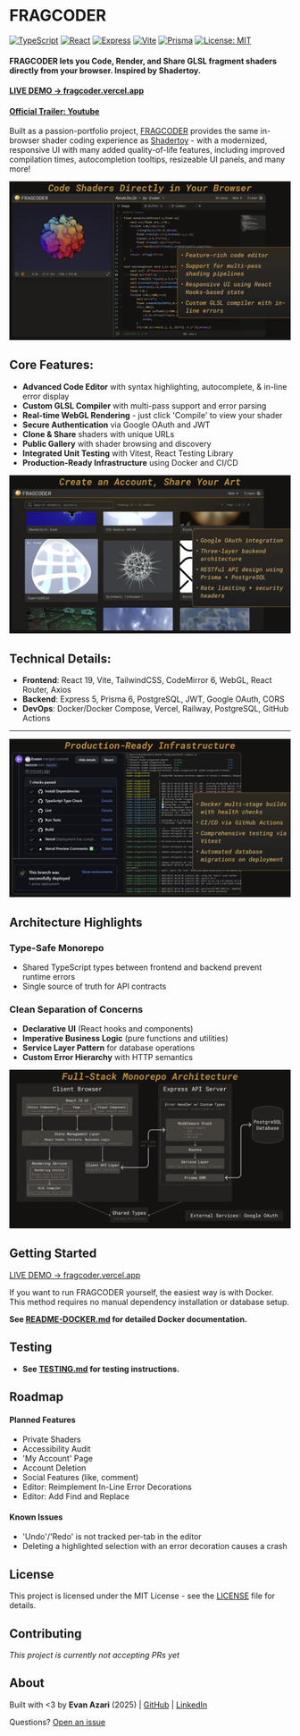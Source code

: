 # FRAGCODER
[![TypeScript](https://img.shields.io/badge/TypeScript-5.0-blue.svg)](https://www.typescriptlang.org/)
[![React](https://img.shields.io/badge/React-19-61dafb.svg)](https://reactjs.org/)
[![Express](https://img.shields.io/badge/Express-5.0-000000.svg)](https://expressjs.com/)
[![Vite](https://img.shields.io/badge/Vite-6.0-646CFF.svg)](https://vitejs.dev/)
[![Prisma](https://img.shields.io/badge/Prisma-6.0-2D3748.svg)](https://www.prisma.io/)
[![License: MIT](https://img.shields.io/badge/License-MIT-yellow.svg)](./LICENSE)

#### FRAGCODER lets you Code, Render, and Share GLSL fragment shaders directly from your browser. Inspired by Shadertoy.

#### **[LIVE DEMO → fragcoder.vercel.app](https://fragcoder.vercel.app)**
#### **[Official Trailer: Youtube](https://www.youtube.com/watch?v=crJRdM2m-bQ)**

Built as a passion-portfolio project, [FRAGCODER](https://fragcoder.vercel.app) provides the same in-browser shader coding experience as [Shadertoy](https://shadertoy.com) - with a modernized, responsive UI with many added quality-of-life features, including improved compilation times, autocompletion tooltips, resizeable UI panels, and many more!

![Shader Gallery](images/Editor%20Slide.png)

## Core Features:
- **Advanced Code Editor** with syntax highlighting, autocomplete, & in-line error display
- **Custom GLSL Compiler** with multi-pass support and error parsing
- **Real-time WebGL Rendering** - just click 'Compile' to view your shader
- **Secure Authentication** via Google OAuth and JWT
- **Clone & Share** shaders with unique URLs
- **Public Gallery** with shader browsing and discovery
- **Integrated Unit Testing** with Vitest, React Testing Library
- **Production-Ready Infrastructure** using Docker and CI/CD

![Shader Gallery](images/Gallery%20Slide.png)

## Technical Details:
- **Frontend**: React 19, Vite, TailwindCSS, CodeMirror 6, WebGL, React Router, Axios
- **Backend**: Express 5, Prisma 6, PostgreSQL, JWT, Google OAuth, CORS
- **DevOps**: Docker/Docker Compose, Vercel, Railway, PostgreSQL, GitHub Actions

---

![DevOps Pipeline](images/DevOps%20Slide.png)

## Architecture Highlights

### Type-Safe Monorepo
- Shared TypeScript types between frontend and backend prevent runtime errors
- Single source of truth for API contracts

### Clean Separation of Concerns
- **Declarative UI** (React hooks and components)
- **Imperative Business Logic** (pure functions and utilities)
- **Service Layer Pattern** for database operations
- **Custom Error Hierarchy** with HTTP semantics

![Technical Architecture](images/Technical%20Architecture.png)

## Getting Started
[LIVE DEMO → fragcoder.vercel.app](https://fragcoder.vercel.app)

If you want to run FRAGCODER yourself, the easiest way is with Docker. This method requires no manual dependency installation or database setup.

**See [README-DOCKER.md](README-DOCKER.md) for detailed Docker documentation.**

## Testing
- **See [TESTING.md](TESTING.md) for testing instructions.**

## Roadmap

#### Planned Features
- Private Shaders
- Accessibility Audit
- 'My Account' Page
- Account Deletion
- Social Features (like, comment)
- Editor: Reimplement In-Line Error Decorations
- Editor: Add Find and Replace

#### Known Issues
- 'Undo'/'Redo' is not tracked per-tab in the editor
- Deleting a highlighted selection with an error decoration causes a crash

## License

This project is licensed under the MIT License - see the [LICENSE](./LICENSE) file for details.

## Contributing

*This project is currently not accepting PRs yet*
## About

Built with <3 by **Evan Azari** (2025) | [GitHub](https://github.com/Evawn/) | [LinkedIn](https://www.linkedin.com/in/eazari/)

Questions? [Open an issue](https://github.com/Evawn/FRAGCODER/issues)
